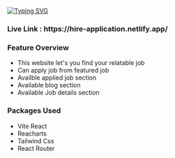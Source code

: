 [![Typing SVG](https://readme-typing-svg.herokuapp.com?font=Fira+Code&weight=600&size=33&pause=1000&width=435&lines=Hire+Spotlight;Apply+your+job;React+Application)](https://git.io/typing-svg)

<h3> Live Link : https://hire-application.netlify.app/ </h3>

<h3>Feature Overview</h3>


- This website let's you find your relatable job
- Can apply job from featured job
- Availble applied job section
- Available blog section 
- Available Job details section

<h3>Packages Used</h3>


- Vite React
- Reacharts
- Tailwind Css
- React Router
